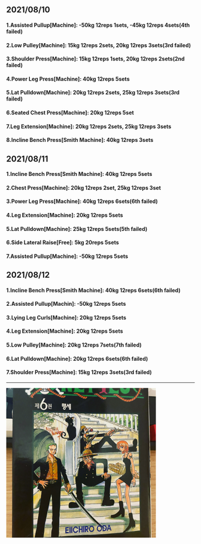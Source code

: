 ## 2021/08/10
#### 1.Assisted Pullup\[Machine\]: -50kg 12reps 1sets, -45kg 12reps 4sets(4th failed)
#### 2.Low Pulley\[Machine\]: 15kg 12reps 2sets, 20kg 12reps 3sets(3rd failed)  
#### 3.Shoulder Press\[Machine\]: 15kg 12reps 1sets, 20kg 12reps 2sets(2nd failed)   
#### 4.Power Leg Press\[Machine\]: 40kg 12reps 5sets
#### 5.Lat Pulldown\[Machine\]: 20kg 12reps 2sets, 25kg 12reps 3sets(3rd failed)
#### 6.Seated Chest Press\[Machine\]: 20kg 12reps 5set
#### 7.Leg Extension\[Machine\]: 20kg 12reps 2sets, 25kg 12reps 3sets
#### 8.Incline Bench Press\[Smith Machine\]: 40kg 12reps 3sets


## 2021/08/11
#### 1.Incline Bench Press\[Smith Machine\]: 40kg 12reps 5sets
#### 2.Chest Press\[Machine\]: 20kg 12reps 2set, 25kg 12reps 3set 
#### 3.Power Leg Press\[Machine\]: 40kg 12reps 6sets(6th failed)
#### 4.Leg Extension\[Machine\]: 20kg 12reps 5sets
#### 5.Lat Pulldown\[Machine\]: 25kg 12reps 5sets(5th failed)
#### 6.Side Lateral Raise\[Free\]: 5kg 20reps 5sets
#### 7.Assisted Pullup\[Machine\]: -50kg 12reps 5sets


## 2021/08/12
#### 1.Incline Bench Press\[Smith Machine\]: 40kg 12reps 6sets(6th failed)
#### 2.Assisted Pullup\[Machin\]: -50kg 12reps 5sets  
#### 3.Lying Leg Curls\[Machine\]: 20kg 12reps 5sets
#### 4.Leg Extension\[Machine\]: 20kg 12reps 5sets
#### 5.Low Pulley\[Machine\]: 20kg 12reps 7sets(7th failed)  
#### 6.Lat Pulldown\[Machine\]: 20kg 12reps 6sets(6th failed)
#### 7.Shoulder Press\[Machine\]: 15kg 12reps 3sets(3rd failed)

---
<img src='./_resources/__06.jpg' width='400px' />
